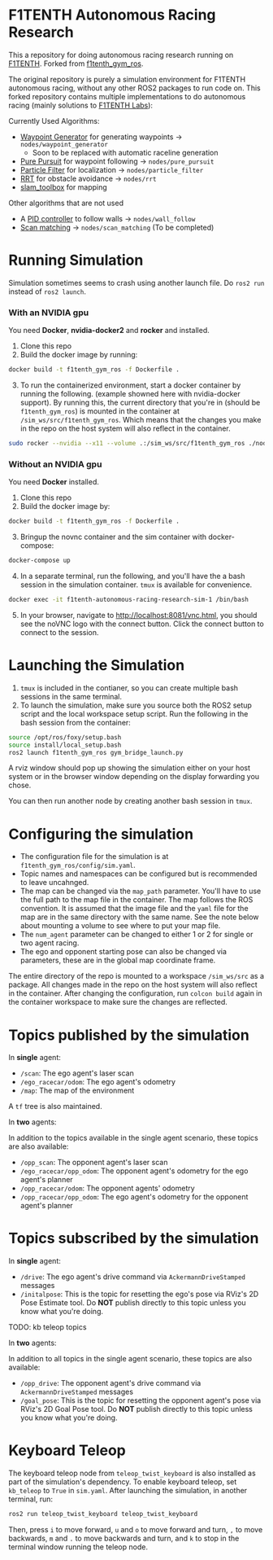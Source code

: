 # F1TENTH Autonomous Racing Research
This a repository for doing autonomous racing research running on [F1TENTH](https://f1tenth.org/). Forked from [f1tenth_gym_ros](https://github.com/f1tenth/f1tenth_gym_ros). 

The original repository is purely a simulation environment for F1TENTH autonomous racing, without any other ROS2 packages to run code on. This forked repository contains multiple implementations to do autonomous racing (mainly solutions to [F1TENTH Labs](https://github.com/f1tenth/f1tenth_labs)):

Currently Used Algorithms:
- [Waypoint Generator](./nodes/waypoint_generator/) for generating waypoints $\rightarrow$ `nodes/waypoint_generator`
	- Soon to be replaced with automatic raceline generation
- [Pure Pursuit](./nodes/pure_pursuit/) for waypoint following $\rightarrow$ `nodes/pure_pursuit`
- [Particle Filter](./nodes/particle_filter/) for localization $\rightarrow$ `nodes/particle_filter`
- [RRT](./nodes/rrt) for obstacle avoidance $\rightarrow$ `nodes/rrt` 
- [slam_toolbox](https://github.com/SteveMacenski/slam_toolbox) for mapping

Other algorithms that are not used
- A [PID controller](./nodes/wall_follow/) to follow walls $\rightarrow$ `nodes/wall_follow`
- [Scan matching](./nodes/scan_matching) $\rightarrow$ `nodes/scan_matching` (To be completed)

# Running Simulation
Simulation sometimes seems to crash using another launch file. Do `ros2 run` instead of `ros2 launch`.

### With an NVIDIA gpu
You need **Docker**, **nvidia-docker2** and **rocker** and installed.

1. Clone this repo
2. Build the docker image by running:
```bash
docker build -t f1tenth_gym_ros -f Dockerfile .
```
3. To run the containerized environment, start a docker container by running the following. (example showned here with nvidia-docker support). By running this, the current directory that you're in (should be `f1tenth_gym_ros`) is mounted in the container at `/sim_ws/src/f1tenth_gym_ros`. Which means that the changes you make in the repo on the host system will also reflect in the container.
```bash
sudo rocker --nvidia --x11 --volume .:/sim_ws/src/f1tenth_gym_ros ./nodes:/sim_ws/src/ -- f1tenth_gym_ros
```

### Without an NVIDIA gpu
You need **Docker** installed.

1. Clone this repo 
2. Build the docker image by:
```bash
docker build -t f1tenth_gym_ros -f Dockerfile .
```
3. Bringup the novnc container and the sim container with docker-compose:
```bash
docker-compose up
``` 
4. In a separate terminal, run the following, and you'll have the a bash session in the simulation container. `tmux` is available for convenience.
```bash
docker exec -it f1tenth-autonomous-racing-research-sim-1 /bin/bash
```
5. In your browser, navigate to [http://localhost:8081/vnc.html](http://localhost:8081/vnc.html), you should see the noVNC logo with the connect button. Click the connect button to connect to the session.



# Launching the Simulation
1. `tmux` is included in the contianer, so you can create multiple bash sessions in the same terminal.
2. To launch the simulation, make sure you source both the ROS2 setup script and the local workspace setup script. Run the following in the bash session from the container:
```bash
source /opt/ros/foxy/setup.bash
source install/local_setup.bash
ros2 launch f1tenth_gym_ros gym_bridge_launch.py
```
A rviz window should pop up showing the simulation either on your host system or in the browser window depending on the display forwarding you chose.

You can then run another node by creating another bash session in `tmux`.

# Configuring the simulation
- The configuration file for the simulation is at `f1tenth_gym_ros/config/sim.yaml`.
- Topic names and namespaces can be configured but is recommended to leave uncahnged.
- The map can be changed via the `map_path` parameter. You'll have to use the full path to the map file in the container. The map follows the ROS convention. It is assumed that the image file and the `yaml` file for the map are in the same directory with the same name. See the note below about mounting a volume to see where to put your map file.
- The `num_agent` parameter can be changed to either 1 or 2 for single or two agent racing.
- The ego and opponent starting pose can also be changed via parameters, these are in the global map coordinate frame.

The entire directory of the repo is mounted to a workspace `/sim_ws/src` as a package. All changes made in the repo on the host system will also reflect in the container. After changing the configuration, run `colcon build` again in the container workspace to make sure the changes are reflected.

# Topics published by the simulation

In **single** agent:

- `/scan`: The ego agent's laser scan
- `/ego_racecar/odom`: The ego agent's odometry
- `/map`: The map of the environment

A `tf` tree is also maintained.

In **two** agents:

In addition to the topics available in the single agent scenario, these topics are also available:

- `/opp_scan`: The opponent agent's laser scan
- `/ego_racecar/opp_odom`: The opponent agent's odometry for the ego agent's planner
- `/opp_racecar/odom`: The opponent agents' odometry
- `/opp_racecar/opp_odom`: The ego agent's odometry for the opponent agent's planner

# Topics subscribed by the simulation

In **single** agent:

- `/drive`: The ego agent's drive command via `AckermannDriveStamped` messages
- `/initalpose`: This is the topic for resetting the ego's pose via RViz's 2D Pose Estimate tool. Do **NOT** publish directly to this topic unless you know what you're doing.

TODO: kb teleop topics

In **two** agents:

In addition to all topics in the single agent scenario, these topics are also available:

- `/opp_drive`: The opponent agent's drive command via `AckermannDriveStamped` messages
- `/goal_pose`: This is the topic for resetting the opponent agent's pose via RViz's 2D Goal Pose tool. Do **NOT** publish directly to this topic unless you know what you're doing.

# Keyboard Teleop
The keyboard teleop node from `teleop_twist_keyboard` is also installed as part of the simulation's dependency. To enable keyboard teleop, set `kb_teleop` to `True` in `sim.yaml`. After launching the simulation, in another terminal, run:
```bash
ros2 run teleop_twist_keyboard teleop_twist_keyboard
```
Then, press `i` to move forward, `u` and `o` to move forward and turn, `,` to move backwards, `m` and `.` to move backwards and turn, and `k` to stop in the terminal window running the teleop node.
